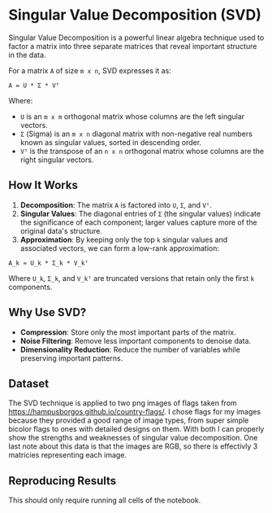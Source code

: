 # Singular Value Decomposition (SVD)

Singular Value Decomposition is a powerful linear algebra technique used to factor a matrix into three separate matrices that reveal important structure in the data.

For a matrix `A` of size `m x n`, SVD expresses it as:

`A = U * Σ * Vᵀ`

Where:
- `U` is an `m x m` orthogonal matrix whose columns are the left singular vectors.
- `Σ` (Sigma) is an `m x n` diagonal matrix with non-negative real numbers known as singular values, sorted in descending order.
- `Vᵀ` is the transpose of an `n x n` orthogonal matrix whose columns are the right singular vectors.

## How It Works

1. **Decomposition**: The matrix `A` is factored into `U`, `Σ`, and `Vᵀ`.
2. **Singular Values**: The diagonal entries of `Σ` (the singular values) indicate the significance of each component; larger values capture more of the original data's structure.
3. **Approximation**: By keeping only the top `k` singular values and associated vectors, we can form a low-rank approximation:

`A_k ≈ U_k * Σ_k * V_kᵀ`

Where `U_k`, `Σ_k`, and `V_kᵀ` are truncated versions that retain only the first `k` components.

## Why Use SVD?

- **Compression**: Store only the most important parts of the matrix.
- **Noise Filtering**: Remove less important components to denoise data.
- **Dimensionality Reduction**: Reduce the number of variables while preserving important patterns.



## Dataset

The SVD technique is applied to two png images of flags taken from https://hampusborgos.github.io/country-flags/. I chose flags for my images because they provided a good range of image types, from super simple bicolor flags to ones with detailed designs on them. With both I can properly show the strengths and weaknesses of singular value decomposition. One last note about this data is that the images are RGB, so there is effectivly 3 matricies representing each image.

## Reproducing Results

This should only require running all cells of the notebook.